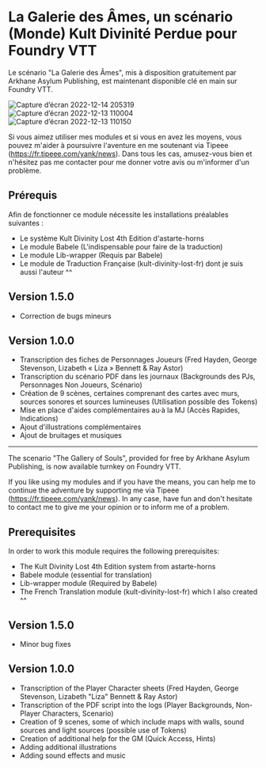 # La Galerie des Âmes, un scénario (Monde) Kult Divinité Perdue pour Foundry VTT
Le scénario "La Galerie des Âmes", mis à disposition gratuitement par Arkhane Asylum Publishing, est maintenant disponible clé en main sur Foundry VTT.

![Capture d’écran 2022-12-14 205319](https://user-images.githubusercontent.com/100078854/207700735-60573a17-5c05-4788-99a4-52c9050c8a6f.jpg)
![Capture d’écran 2022-12-13 110004](https://user-images.githubusercontent.com/100078854/207394689-f82df912-d4b3-4d09-b7a2-ade1d49e1c1a.jpg)
![Capture d’écran 2022-12-13 110150](https://user-images.githubusercontent.com/100078854/207394740-37d1a619-3938-4049-ad33-165003a92e14.jpg)

Si vous aimez utiliser mes modules et si vous en avez les moyens, vous pouvez m'aider à poursuivre l'aventure en me soutenant via Tipeee (https://fr.tipeee.com/yank/news). Dans tous les cas, amusez-vous bien et n'hésitez pas me contacter pour me donner votre avis ou m'informer d'un problème.

## Prérequis

Afin de fonctionner ce module nécessite les installations préalables suivantes :
 * Le système Kult Divinity Lost 4th Edition d'astarte-horns
 * Le module Babele (L'indispensable pour faire de la traduction)
 * Le module Lib-wrapper (Requis par Babele)
 * Le module de Traduction Française (kult-divinity-lost-fr) dont je suis aussi l'auteur ^^

## Version 1.5.0
 * Correction de bugs mineurs

## Version 1.0.0
 * Transcription des fiches de Personnages Joueurs (Fred Hayden, George Stevenson, Lizabeth « Liza »  Bennett & Ray Astor)
 * Transcription du scénario PDF dans les journaux (Backgrounds des PJs, Personnages Non Joueurs, Scénario)
 * Création de 9 scènes, certaines comprenant des cartes avec murs, sources sonores et sources lumineuses (Utilisation possible des Tokens)
 * Mise en place d'aides complémentaires au·à la MJ (Accès Rapides, Indications)
 * Ajout d'illustrations complémentaires
 * Ajout de bruitages et musiques

---------------------------------------------------------------------

The scenario "The Gallery of Souls", provided for free by Arkhane Asylum Publishing, is now available turnkey on Foundry VTT.

If you like using my modules and if you have the means, you can help me to continue the adventure by supporting me via Tipeee (https://fr.tipeee.com/yank/news). In any case, have fun and don't hesitate to contact me to give me your opinion or to inform me of a problem.

## Prerequisites

In order to work this module requires the following prerequisites:
 * The Kult Divinity Lost 4th Edition system from astarte-horns
 * Babele module (essential for translation)
 * Lib-wrapper module (Required by Babele)
* The French Translation module (kult-divinity-lost-fr) which I also created ^^

## Version 1.5.0
 * Minor bug fixes

## Version 1.0.0
 * Transcription of the Player Character sheets (Fred Hayden, George Stevenson, Lizabeth "Liza" Bennett & Ray Astor)
 * Transcription of the PDF script into the logs (Player Backgrounds, Non-Player Characters, Scenario)
 * Creation of 9 scenes, some of which include maps with walls, sound sources and light sources (possible use of Tokens)
 * Creation of additional help for the GM (Quick Access, Hints)
 * Adding additional illustrations
 * Adding sound effects and music
